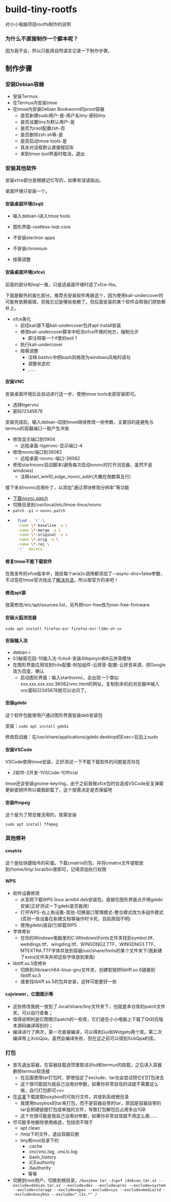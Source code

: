 # build-tiny-rootfs
 对小小电脑项目rootfs制作的说明

### 为什么不直接制作一个脚本呢？

因为我不会，所以只能用自然语言记录一下制作步骤。

## 制作步骤

### 安装Debian容器

- 安装Termux
- 在Termux内安装tmoe
- 在tmoe内安装Debian Bookworm的proot容器
  - 是否新建sudo用户-是-用户名tiny-密码tiny
  - 是否设置tiny为默认用户-是
  - 是否为root配置zsh-否
  - 是否删除zsh.sh等-是
  - 是否启动tmoe tools-是
  - 其余对话框默认直接按回车
  - 来到tmoe tool界面时取消，退出

### 安装其他软件

安装xfce部分是根据记忆写的，如果有误请指出。

桌面环境只安装一个。

#### 安装桌面环境(lxqt)

- 输入debian-i进入tmoe tools
- 图形界面-rootless-lxqt-core
- 不安装electron apps
- 不安装chromium

- 按需调整

#### 安装桌面环境(xfce)

前面的部分和lxqt一致，只是选桌面环境时选了xfce-lite。

下面是额外的美化部分。推荐先安装软件再做这个，因为使用kali-undercover时可能有依赖报错，但我忘记是哪些依赖了。但后面安装的某个软件会帮我们把依赖补上。

- xfce美化
  - 前往kali源下载kali-undercover包并apt install安装
  - 修改kali-undercover脚本中检测xfce环境的地方，强制允许
    - 即注释第一个if里的exit 1
  - 执行kali-undercover
  - 按需调整
    - 注释.bashrc中把bash风格改为windows风格的语句
    - 调整状态栏
    - ......

#### 安装VNC

安装桌面环境后会自动进行这一步，使用tmoe tools全部安装即可。

- 选择tigervnc
- 密码12345678

安装完成后，输入debian-i回到tmoe继续修改一些参数，主要目的是避免与termux的容器端口一致产生冲突

- 修改显示端口到5904
  - 远程桌面-tigervnc-显示端口-4
- 修改novnc端口到36082
  - 远程桌面-novnc-端口-36082
- 修改startnovnc启动脚本(避免每次启动novnc时打开浏览器，虽然不是windows)
  - 注释start_win10_edge_novnc_addr(大概在倒数第五行)

接下来对novnc应用补丁，以添加"通过滑块修改分辨率"等功能

- [下载novnc.patch](https://github.com/Cateners/noVNC/releases/tag/1.2)
- 切换目录到/usr/local/etc/tmoe-linux/novnc
- `patch -p1 < novnc.patch`
- ```bash
    find . '(' \
    -name \*-baseline -o \
    -name \*-merge -o \
    -name \*-original -o \
    -name \*.orig -o \
    -name \*.rej \
    ')' -delete
    ```


#### 修复tmoe不能下载软件

在我发布的xfce版本中，我给每个aria2c调用都添加了--async-dns=false参数，不过现在tmoe官方给出了[解决办法](https://gitee.com/mo2/linux/issues/I8BQG3)，所以按官方的来吧！

#### 修改apt源

按需修改/etc/apt/sources.list，另外把non-free改为non-free-firmware

#### 安装火狐浏览器

`sudo apt install firefox-esr firefox-esr-l10n-zh-cn`

#### 安装输入法

- debian-i
- 03秘密花园-10输入法-fcitx4-安装4libpinyin和6云拼音模块
- 在图形界面应用找到fcitx配置-附加组件-云拼音-配置-云拼音来源，把Google改为百度，确认
  - 启动图形界面：输入startnovnc，会出现一个类似xxx.xxx.xxx.xxx:36082/vnc.html的网址，复制到本机的浏览器中输入vnc密码12345678就可以访问了。

#### 安装gdebi

这个软件包能使用户通过图形界面安装deb安装包

安装：`sudo apt install gdebi`

修改启动器：在/usr/share/applications/gdebi.desktop的Exec=后加上sudo

#### 安装VSCode

VSCode使用tmoe安装，正好测试一下不能下载软件的问题是否存在

- 2软件-2开发-1VSCode-1Official

tmoe还会安装gnome-keyring，由于之前我做xfce包时会造成VSCode反复弹窗更新密钥环所以被我卸载了，这个按需决定是否保留吧

#### 安装ffmpeg

这个是为了预览推流用的，按需安装

`sudo apt install ffmpeg`

### 其他修补

#### cmatrix

这个是给快捷指令的彩蛋。下载cmatrix的包，并将cmatrix文件提取放到/home/tiny/.local/bin里即可，记得添加执行权限

#### WPS

- 软件设置修改
  - 从官网下载WPS linux arm64 deb安装包，直接在图形界面点开用gdebi安装(正好测试一下gdebi是否能用)
  - 打开WPS-右上角设置-其他-切换窗口管理模式-整合模式改为多组件模式(否则一些设备在新建文档等操作时卡死，目前原因不明)
  - 使用gdebi(或自行)卸载WPS
- 字体修补
  - 在你的Windows电脑里的C:\Windows\Fonts文件夹找到symbol.ttf、webdings.ttf、wingding.ttf、WINGDNG2.TTF、WINGDNG3.TTF、MTEXTRA.TTF字体并放到容器/usr/share/fonts的某个文件夹下(我新建了extra文件夹并把这些字体放到里面)
- libtiff.so.5库修补
  - 切换到/lib/aarch64-linux-gnu文件夹，创建软链把libtiff.so.6链接到libtiff.so.5
  - 或者找libtiff.so.5的包并安装，这样可能更好一些

#### cajviewer，亿图图示等

- 这些修改我统一放到了.local/share/tiny文件夹下，也就是本仓库的patch文件夹，可以自行查看；
- 值得说明的是亿图图示patch的一些库，它们是在小小电脑上下载了Qt对应版本源码编译得到的；
- 编译进行了两次，第一次直接编译，可以得到Gui和Widgets两个库。第二次编译带上XcbQpa，虽然会编译失败，但在这之前可以得到XcbQpa的库。

### 打包

- 首先退出容器，在容器挂载选项里取消对sd和termux的挂载，之后进入容器删除termux软连接
  - 在后面使用tar打包时，即使指定了exclude，tar也会尝试把它们打包进去
  - 这个很可能因为我自己没用对参数，如果你非常自信的话就不需要这么做，自行打包即可=v=
- 在[这里](https://github.com/meefik/busybox/releases)下载提取busybox的可执行文件，并放到系统根目录
  - 我使用busybox的tar来打包，而不是容器自带的tar，原因是容器自带的tar会把硬链接打包成单独的文件，导致打包解包后占用多出1GB
  - 这个也很可能是我自己没用对参数，如果你非常自信就不用这么做......
- 尽可能多地删除使用痕迹，包括但不限于
  - apt clean
  - /tmp下的文件，退出容器后删
  - tiny和root目录下的
    - .cache
    - .vnc/vnc.log, .vnc/x.log
    - .bash_history
    - .ICEauthority
    - .Xauthority
    - 等等
- 切换到root用户，切换到根目录，`/busybox tar -Jcpvf /debian.tar.xz --exclude=debian.tar.xz --exclude=dev --exclude=proc --exclude=system --exclude=storage --exclude=apex --exclude=sys --exclude=media/sd --exclude=busybox --exclude=".l2s.*" /`

